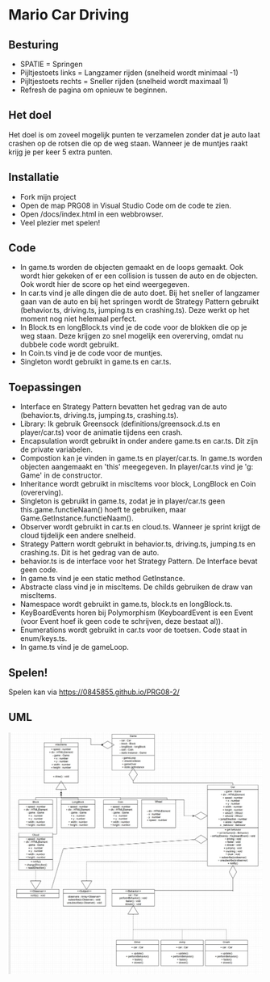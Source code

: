 # Mario Car Driving

## Besturing

- SPATIE = Springen
- Pijltjestoets links = Langzamer rijden (snelheid wordt minimaal -1)
- Pijltjestoets rechts = Sneller rijden (snelheid wordt maximaal 1)
- Refresh de pagina om opnieuw te beginnen.

## Het doel

Het doel is om zoveel mogelijk punten te verzamelen zonder dat je auto laat crashen op de rotsen die op de weg staan. Wanneer je de muntjes raakt krijg je per keer 5 extra punten.

## Installatie

- Fork mijn project
- Open de map PRG08 in Visual Studio Code om de code te zien.
- Open /docs/index.html in een webbrowser.
- Veel plezier met spelen!

## Code

- In game.ts worden de objecten gemaakt en de loops gemaakt. Ook wordt hier gekeken of er een collision is tussen de auto en de objecten. Ook wordt hier de score op het eind weergegeven.
- In car.ts vind je alle dingen die de auto doet. Bij het sneller of langzamer gaan van de auto en bij het springen wordt de Strategy Pattern gebruikt (behavior.ts, driving.ts, jumping.ts en crashing.ts). Deze werkt op het moment nog niet helemaal perfect.
- In Block.ts en longBlock.ts vind je de code voor de blokken die op je weg staan. Deze krijgen zo snel mogelijk een overerving, omdat nu dubbele code wordt gebruikt.
- In Coin.ts vind je de code voor de muntjes.
- Singleton wordt gebruikt in game.ts en car.ts.

## Toepassingen
- Interface en Strategy Pattern bevatten het gedrag van de auto (behavior.ts, driving.ts, jumping.ts, crashing.ts).
- Library: Ik gebruik Greensock (definitions/greensock.d.ts en player/car.ts) voor de animatie tijdens een crash.
- Encapsulation wordt gebruikt in onder andere game.ts en car.ts. Dit zijn de private variabelen.
- Compostion kan je vinden in game.ts en player/car.ts. In game.ts worden objecten aangemaakt en 'this' meegegeven. In player/car.ts vind je 'g: Game' in de constructor.
- Inheritance wordt gebruikt in miscItems voor block, LongBlock en Coin (overerving).
- Singleton is gebruikt in game.ts, zodat je in player/car.ts geen this.game.functieNaam() hoeft te gebruiken, maar Game.GetInstance.functieNaam().
- Observer wordt gebruikt in car.ts en cloud.ts. Wanneer je sprint krijgt de cloud tijdelijk een andere snelheid.
- Strategy Pattern wordt gebruikt in behavior.ts, driving.ts, jumping.ts en crashing.ts. Dit is het gedrag van de auto.
- behavior.ts is de interface voor het Strategy Pattern. De Interface bevat geen code.
- In game.ts vind je een static method GetInstance.
- Abstracte class vind je in miscItems. De childs gebruiken de draw van miscItems.
- Namespace wordt gebruikt in game.ts, block.ts en longBlock.ts.
- KeyBoardEvents horen bij Polymorphism (KeyboardEvent is een Event (voor Event hoef ik geen code te schrijven, deze bestaat al)).
- Enumerations wordt gebruikt in car.ts voor de toetsen. Code staat in enum/keys.ts.
- In game.ts vind je de gameLoop.

## Spelen!

Spelen kan via https://0845855.github.io/PRG08-2/

## UML

![UML image](https://github.com/0845855/PRG08-2/blob/master/UML.png)